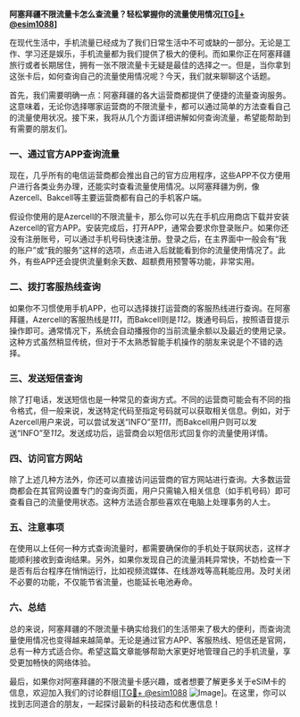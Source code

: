 **阿塞拜疆不限流量卡怎么查流量？轻松掌握你的流量使用情况[[TG💪+ @esim1088](https://t.me/s/esim1088)]**

在现代生活中，手机流量已经成为了我们日常生活中不可或缺的一部分。无论是工作、学习还是娱乐，手机流量都为我们提供了极大的便利。而如果你正在阿塞拜疆旅行或者长期居住，拥有一张不限流量卡无疑是最佳的选择之一。但是，当你拿到这张卡后，如何查询自己的流量使用情况呢？今天，我们就来聊聊这个话题。

首先，我们需要明确一点：阿塞拜疆的各大运营商都提供了便捷的流量查询服务。这意味着，无论你选择哪家运营商的不限流量卡，都可以通过简单的方法查看自己的流量使用状况。接下来，我将从几个方面详细讲解如何查询流量，希望能帮助到有需要的朋友们。

### 一、通过官方APP查询流量

现在，几乎所有的电信运营商都会推出自己的官方应用程序，这些APP不仅方便用户进行各类业务办理，还能实时查看流量使用情况。以阿塞拜疆为例，像Azercell、Bakcell等主要运营商都有自己的手机客户端。

假设你使用的是Azercell的不限流量卡，那么你可以先在手机应用商店下载并安装Azercell的官方APP。安装完成后，打开APP，通常会要求你登录账户。如果你还没有注册账号，可以通过手机号码快速注册。登录之后，在主界面中一般会有“我的账户”或“我的服务”这样的选项，点击进入后就能看到你的流量使用情况了。此外，有些APP还会提供流量剩余天数、超额费用预警等功能，非常实用。

### 二、拨打客服热线查询

如果你不习惯使用手机APP，也可以选择拨打运营商的客服热线进行查询。在阿塞拜疆，Azercell的客服热线是*111*，而Bakcell则是*112*。拨通号码后，按照语音提示操作即可。通常情况下，系统会自动播报你的当前流量余额以及最近的使用记录。这种方式虽然稍显传统，但对于不太熟悉智能手机操作的朋友来说是个不错的选择。

### 三、发送短信查询

除了打电话，发送短信也是一种常见的查询方式。不同的运营商可能会有不同的指令格式，但一般来说，发送特定代码至指定号码就可以获取相关信息。例如，对于Azercell用户来说，可以尝试发送“INFO”至*111*，而Bakcell用户则可以发送“INFO”至*112*。发送成功后，运营商会以短信形式回复你的流量使用详情。

### 四、访问官方网站

除了上述几种方法外，你还可以直接访问运营商的官方网站进行查询。大多数运营商都会在其官网设置专门的查询页面，用户只需输入相关信息（如手机号码）即可查看自己的流量使用状态。这种方法适合那些喜欢在电脑上处理事务的人士。

### 五、注意事项

在使用以上任何一种方式查询流量时，都需要确保你的手机处于联网状态，这样才能顺利接收到查询结果。另外，如果你发现自己的流量消耗异常快，不妨检查一下是否有后台程序在悄悄运行，比如视频流媒体、在线游戏等高耗能应用。及时关闭不必要的功能，不仅能节省流量，也能延长电池寿命。

### 六、总结

总的来说，阿塞拜疆的不限流量卡确实给我们的生活带来了极大的便利，而查询流量使用情况也变得越来越简单。无论是通过官方APP、客服热线、短信还是官网，总有一种方式适合你。希望这篇文章能够帮助大家更好地管理自己的手机流量，享受更加畅快的网络体验。

最后，如果你对阿塞拜疆的不限流量卡感兴趣，或者想要了解更多关于eSIM卡的信息，欢迎加入我们的讨论群组[[TG💪+ @esim1088](https://t.me/s/esim1088) ![Image](https://i.postimg.cc/4NQfJmqS/Snipaste-2025-05-13-00-14-12.png)]。在这里，你可以找到志同道合的朋友，一起探讨最新的科技动态和优惠信息！